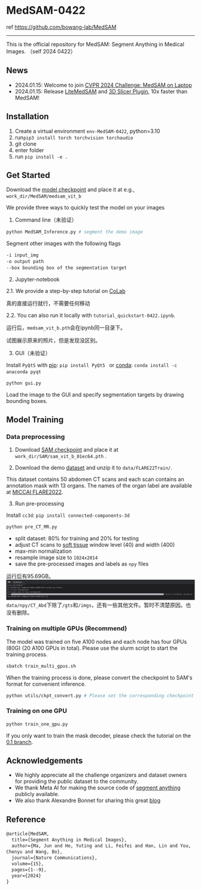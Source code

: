 # MedSAM-0422

ref https://github.com/bowang-lab/MedSAM

---

This is the official repository for MedSAM: Segment Anything in Medical Images.
（self 2024 0422）

## News

- 2024.01.15: Welcome to join [CVPR 2024 Challenge: MedSAM on Laptop](https://www.codabench.org/competitions/1847/)
- 2024.01.15: Release [LiteMedSAM](https://github.com/bowang-lab/MedSAM/blob/LiteMedSAM/README.md) and [3D Slicer Plugin](https://github.com/bowang-lab/MedSAMSlicer), 10x faster than MedSAM! 

## Installation
1. Create a virtual environment `env-MedSAM-0422`, python=3.10
2. run`pip3 install torch torchvision torchaudio`
3. git clone
4. enter folder
5. run `pip install -e .`

## Get Started
Download the [model checkpoint](https://drive.google.com/drive/folders/1ETWmi4AiniJeWOt6HAsYgTjYv_fkgzoN?usp=drive_link) and place it at e.g., `work_dir/MedSAM/medsam_vit_b`

We provide three ways to quickly test the model on your images

1. Command line（未验证）

```bash
python MedSAM_Inference.py # segment the demo image
```

Segment other images with the following flags
```bash
-i input_img
-o output path
--box bounding box of the segmentation target
```

2. Jupyter-notebook

2.1. We provide a step-by-step tutorial on [CoLab](https://colab.research.google.com/drive/19WNtRMbpsxeqimBlmJwtd1dzpaIvK2FZ?usp=sharing)

真的直接运行就行，不需要任何移动

2.2. You can also run it locally with `tutorial_quickstart-0422.ipynb`.

运行后，`medsam_vit_b.pth`会在ipynb同一目录下。

试图展示原来的照片，但是发现没区别。


3. GUI（未验证）

Install `PyQt5` with [pip](https://pypi.org/project/PyQt5/): `pip install PyQt5 ` or [conda](https://anaconda.org/anaconda/pyqt): `conda install -c anaconda pyqt`

```bash
python gui.py
```

Load the image to the GUI and specify segmentation targets by drawing bounding boxes.



## Model Training

### Data preprocessing

1. Download [SAM checkpoint](https://dl.fbaipublicfiles.com/segment_anything/sam_vit_b_01ec64.pth) and place it at `work_dir/SAM/sam_vit_b_01ec64.pth` .

2. Download the demo [dataset](https://zenodo.org/record/7860267) and unzip it to `data/FLARE22Train/`.

This dataset contains 50 abdomen CT scans and each scan contains an annotation mask with 13 organs. The names of the organ label are available at [MICCAI FLARE2022](https://flare22.grand-challenge.org/).

3. Run pre-processing

Install `cc3d`: `pip install connected-components-3d`

```bash
python pre_CT_MR.py
```

- split dataset: 80% for training and 20% for testing
- adjust CT scans to [soft tissue](https://radiopaedia.org/articles/windowing-ct) window level (40) and width (400)
- max-min normalization
- resample image size to `1024x2014`
- save the pre-processed images and labels as `npy` files

运行后有95.69GB。
![img.png](assets/img-pre_CT_MR.png)
`data/npy/CT_Abd`下除了`/gts`和`/imgs`，还有一些其他文件。暂时不清楚原因。也没有删除。

### Training on multiple GPUs (Recommend)

The model was trained on five A100 nodes and each node has four GPUs (80G) (20 A100 GPUs in total). Please use the slurm script to start the training process.

```bash
sbatch train_multi_gpus.sh
```

When the training process is done, please convert the checkpoint to SAM's format for convenient inference.

```bash
python utils/ckpt_convert.py # Please set the corresponding checkpoint path first
```

### Training on one GPU

```bash
python train_one_gpu.py
```

If you only want to train the mask decoder, please check the tutorial on the [0.1 branch](https://github.com/bowang-lab/MedSAM/tree/0.1).


## Acknowledgements
- We highly appreciate all the challenge organizers and dataset owners for providing the public dataset to the community.
- We thank Meta AI for making the source code of [segment anything](https://github.com/facebookresearch/segment-anything) publicly available.
- We also thank Alexandre Bonnet for sharing this great [blog](https://encord.com/blog/learn-how-to-fine-tune-the-segment-anything-model-sam/)


## Reference

```
@article{MedSAM,
  title={Segment Anything in Medical Images},
  author={Ma, Jun and He, Yuting and Li, Feifei and Han, Lin and You, Chenyu and Wang, Bo},
  journal={Nature Communications},
  volume={15},
  pages={1--9},
  year={2024}
}
```
